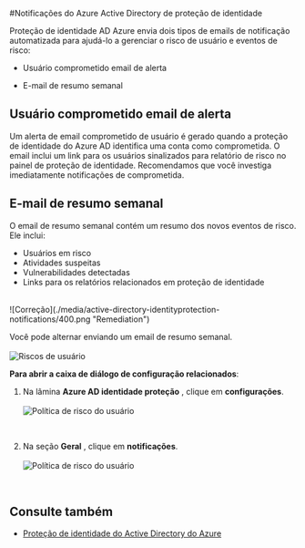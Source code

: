 <properties
    pageTitle="Notificações do Azure Active Directory de proteção de identidade | Microsoft Azure"
    description="Saiba como as notificações de suportam de atividades de investigação."
    services="active-directory"
    keywords="proteção de identidade do active directory do Azure, descoberta de aplicativo de nuvem, gerenciando aplicativos, segurança, risco, nível de risco, vulnerabilidade, política de segurança"
    documentationCenter=""
    authors="MarkusVi"
    manager="femila"
    editor=""/>

<tags
    ms.service="active-directory"
    ms.workload="identity"
    ms.tgt_pltfrm="na"
    ms.devlang="na"
    ms.topic="article"
    ms.date="10/20/2016"
    ms.author="markvi"/>

#<a name="azure-active-directory-identity-protection-notifications"></a>Notificações do Azure Active Directory de proteção de identidade 


Proteção de identidade AD Azure envia dois tipos de emails de notificação automatizada para ajudá-lo a gerenciar o risco de usuário e eventos de risco:

- Usuário comprometido email de alerta

- E-mail de resumo semanal

## <a name="user-compromised-alert-email"></a>Usuário comprometido email de alerta

Um alerta de email comprometido de usuário é gerado quando a proteção de identidade do Azure AD identifica uma conta como comprometida. O email inclui um link para os usuários sinalizados para relatório de risco no painel de proteção de identidade. Recomendamos que você investiga imediatamente notificações de comprometida.


## <a name="weekly-digest-email"></a>E-mail de resumo semanal

O email de resumo semanal contém um resumo dos novos eventos de risco.<br>
Ele inclui:

- Usuários em risco
- Atividades suspeitas
- Vulnerabilidades detectadas
- Links para os relatórios relacionados em proteção de identidade


<br>
![Correção](./media/active-directory-identityprotection-notifications/400.png "Remediation")
<br> 

Você pode alternar enviando um email de resumo semanal.
<br><br>
![Riscos de usuário](./media/active-directory-identityprotection-notifications/62.png "User risks")
<br>
 

**Para abrir a caixa de diálogo de configuração relacionados**:

1. Na lâmina **Azure AD identidade proteção** , clique em **configurações**.
<br><br>
![Política de risco do usuário](./media/active-directory-identityprotection-notifications/401.png "User risk policy")
<br>

2. Na seção **Geral** , clique em **notificações**.
<br><br>
![Política de risco do usuário](./media/active-directory-identityprotection-notifications/405.png "User risk policy")
<br>




## <a name="see-also"></a>Consulte também

- [Proteção de identidade do Active Directory do Azure](active-directory-identityprotection.md) 

